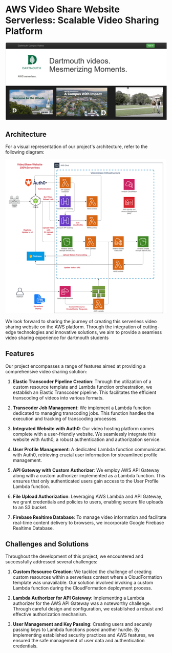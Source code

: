 # AWS Video Share Website Serverless: Scalable Video Sharing Platform

![Screenshot](Dartmouth_Video_AWS_Website.jpg)

## Architecture

For a visual representation of our project's architecture, refer to the following diagram:

![Screenshot](videoshare_arch.png)

We look forward to sharing the journey of creating this serverless video sharing website on the AWS platform. Through the integration of cutting-edge technologies and innovative solutions, we aim to provide a seamless video sharing experience for dartmouth students


## Features

Our project encompasses a range of features aimed at providing a comprehensive video sharing solution:

1.  **Elastic Transcoder Pipeline Creation**: Through the utilization of a custom resource template and Lambda function orchestration, we establish an Elastic Transcoder pipeline. This facilitates the efficient transcoding of videos into various formats.
    
2.  **Transcoder Job Management**: We implement a Lambda function dedicated to managing transcoding jobs. This function handles the execution and tracking of transcoding processes.
    
3.  **Integrated Website with Auth0**: Our video hosting platform comes complete with a user-friendly website. We seamlessly integrate this website with Auth0, a robust authentication and authorization service.
    
4.  **User Profile Management**: A dedicated Lambda function communicates with Auth0, retrieving crucial user information for streamlined profile management.
    
5.  **API Gateway with Custom Authorizer**: We employ AWS API Gateway along with a custom authorizer implemented as a Lambda function. This ensures that only authenticated users gain access to the User Profile Lambda function.
    
6.  **File Upload Authorization**: Leveraging AWS Lambda and API Gateway, we grant credentials and policies to users, enabling secure file uploads to an S3 bucket.
    
7.  **Firebase Realtime Database**: To manage video information and facilitate real-time content delivery to browsers, we incorporate Google Firebase Realtime Database.
    

## Challenges and Solutions

Throughout the development of this project, we encountered and successfully addressed several challenges:

1.  **Custom Resource Creation**: We tackled the challenge of creating custom resources within a serverless context where a CloudFormation template was unavailable. Our solution involved invoking a custom Lambda function during the CloudFormation deployment process.
    
2.  **Lambda Authorizer for API Gateway**: Implementing a Lambda authorizer for the AWS API Gateway was a noteworthy challenge. Through careful design and configuration, we established a robust and effective authorization mechanism.
    
3.  **User Management and Key Passing**: Creating users and securely passing keys to Lambda functions posed another hurdle. By implementing established security practices and AWS features, we ensured the safe management of user data and authentication credentials.
    

